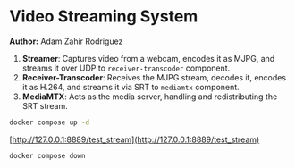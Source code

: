 # Video Streaming System

**Author:** Adam Zahir Rodriguez

1. **Streamer**: Captures video from a webcam, encodes it as MJPG, and streams it over UDP to `receiver-transcoder` component.
2. **Receiver-Transcoder**: Receives the MJPG stream, decodes it, encodes it as H.264, and streams it via SRT to `mediamtx` component.
3. **MediaMTX**: Acts as the media server, handling and redistributing the SRT stream.

```bash
docker compose up -d
```

[http://127.0.0.1:8889/test_stream](http://127.0.0.1:8889/test_stream)


```bash
docker compose down
```